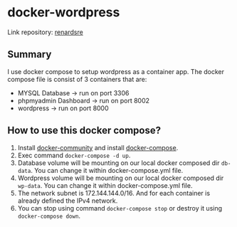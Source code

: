 # docker-wordpress

Link repository: [renardsre](https://github.com/renardsre/docker-wordpress)

## Summary

I use docker compose to setup wordpress as a container app. The docker compose file is consist of 3 containers that are:
- MYSQL Database -> run on port 3306
- phpmyadmin Dashboard -> run on port 8002
- wordpress -> run on port 8000

## How to use this docker compose?

1. Install [docker-community](https://docs.docker.com/engine/install/) and install [docker-compose](https://docs.docker.com/compose/install/).
2. Exec command `docker-compose -d up`.
3. Database volume will be mounting on our local docker composed dir `db-data`. You can change it within docker-compose.yml file.
4. Wordpress volume will be mounting on our local docker composed dir `wp-data`. You can change it within docker-compose.yml file. 
5. The network subnet is 172.144.144.0/16. And for each container is already defined the IPv4 network.
6. You can stop using command `docker-compose stop` or destroy it using `docker-compose down`.

